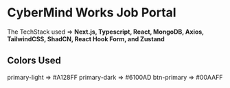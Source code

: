 # CyberMind Works Job Portal

The TechStack used => **Next.js, Typescript, React, MongoDB, Axios, TailwindCSS, ShadCN, React Hook Form, and Zustand**

## Colors Used

primary-light => #A128FF
primary-dark => #6100AD
btn-primary => #00AAFF
